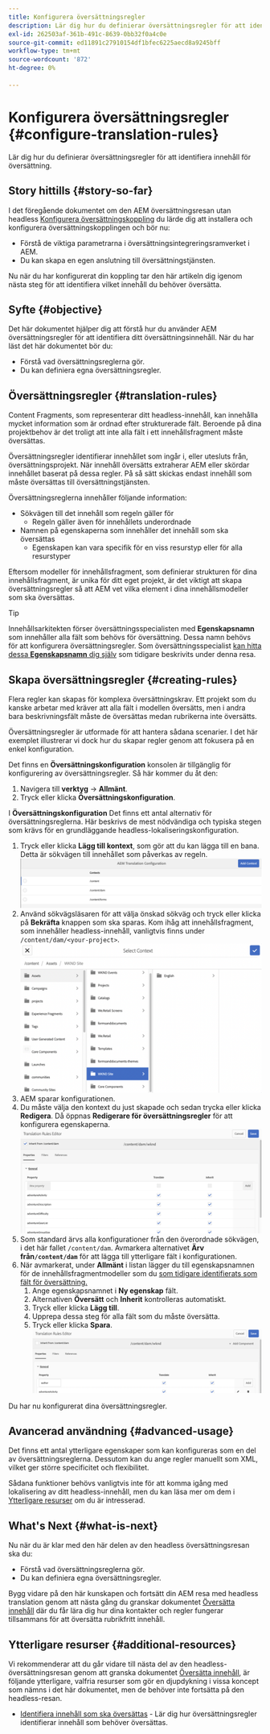 ```yaml
---
title: Konfigurera översättningsregler
description: Lär dig hur du definierar översättningsregler för att identifiera innehåll för översättning.
exl-id: 262503af-361b-491c-8639-0bb32f0a4c0e
source-git-commit: ed11891c27910154df1bfec6225aecd8a9245bff
workflow-type: tm+mt
source-wordcount: '872'
ht-degree: 0%

---
```


# Konfigurera översättningsregler {#configure-translation-rules}

Lär dig hur du definierar översättningsregler för att identifiera innehåll för översättning.

## Story hittills {#story-so-far}

I det föregående dokumentet om den AEM översättningsresan utan headless [Konfigurera översättningskoppling](configure-connector.md) du lärde dig att installera och konfigurera översättningskopplingen och bör nu:

* Förstå de viktiga parametrarna i översättningsintegreringsramverket i AEM.
* Du kan skapa en egen anslutning till översättningstjänsten.

Nu när du har konfigurerat din koppling tar den här artikeln dig igenom nästa steg för att identifiera vilket innehåll du behöver översätta.

## Syfte {#objective}

Det här dokumentet hjälper dig att förstå hur du använder AEM översättningsregler för att identifiera ditt översättningsinnehåll. När du har läst det här dokumentet bör du:

* Förstå vad översättningsreglerna gör.
* Du kan definiera egna översättningsregler.

## Översättningsregler {#translation-rules}

Content Fragments, som representerar ditt headless-innehåll, kan innehålla mycket information som är ordnad efter strukturerade fält. Beroende på dina projektbehov är det troligt att inte alla fält i ett innehållsfragment måste översättas.

Översättningsregler identifierar innehållet som ingår i, eller utesluts från, översättningsprojekt. När innehåll översätts extraherar AEM eller skördar innehållet baserat på dessa regler. På så sätt skickas endast innehåll som måste översättas till översättningstjänsten.

Översättningsreglerna innehåller följande information:

* Sökvägen till det innehåll som regeln gäller för
   * Regeln gäller även för innehållets underordnade
* Namnen på egenskaperna som innehåller det innehåll som ska översättas
   * Egenskapen kan vara specifik för en viss resurstyp eller för alla resurstyper

Eftersom modeller för innehållsfragment, som definierar strukturen för dina innehållsfragment, är unika för ditt eget projekt, är det viktigt att skapa översättningsregler så att AEM vet vilka element i dina innehållsmodeller som ska översättas.

>[!TIP]
>
>Innehållsarkitekten förser översättningsspecialisten med **Egenskapsnamn** som innehåller alla fält som behövs för översättning. Dessa namn behövs för att konfigurera översättningsregler. Som översättningsspecialist [kan hitta dessa **Egenskapsnamn** dig själv](getting-started.md#content-models) som tidigare beskrivits under denna resa.

## Skapa översättningsregler {#creating-rules}

Flera regler kan skapas för komplexa översättningskrav. Ett projekt som du kanske arbetar med kräver att alla fält i modellen översätts, men i andra bara beskrivningsfält måste de översättas medan rubrikerna inte översätts.

Översättningsregler är utformade för att hantera sådana scenarier. I det här exemplet illustrerar vi dock hur du skapar regler genom att fokusera på en enkel konfiguration.

Det finns en **Översättningskonfiguration** konsolen är tillgänglig för konfigurering av översättningsregler. Så här kommer du åt den:

1. Navigera till **verktyg** -> **Allmänt**.
1. Tryck eller klicka **Översättningskonfiguration**.

I **Översättningskonfiguration** Det finns ett antal alternativ för översättningsreglerna. Här beskrivs de mest nödvändiga och typiska stegen som krävs för en grundläggande headless-lokaliseringskonfiguration.

1. Tryck eller klicka **Lägg till kontext**, som gör att du kan lägga till en bana. Detta är sökvägen till innehållet som påverkas av regeln.
   ![Lägg till kontext](assets/add-translation-context.png)
1. Använd sökvägsläsaren för att välja önskad sökväg och tryck eller klicka på **Bekräfta** knappen som ska sparas. Kom ihåg att innehållsfragment, som innehåller headless-innehåll, vanligtvis finns under `/content/dam/<your-project>`.
   ![Markera banan](assets/select-context.png)
1. AEM sparar konfigurationen.
1. Du måste välja den kontext du just skapade och sedan trycka eller klicka **Redigera**. Då öppnas **Redigerare för översättningsregler** för att konfigurera egenskaperna.
   ![Redigerare för översättningsregler](assets/translation-rules-editor.png)
1. Som standard ärvs alla konfigurationer från den överordnade sökvägen, i det här fallet `/content/dam`. Avmarkera alternativet **Ärv från`/content/dam`** för att lägga till ytterligare fält i konfigurationen.
1. När avmarkerat, under **Allmänt** i listan lägger du till egenskapsnamnen för de innehållsfragmentmodeller som du [som tidigare identifierats som fält för översättning.](getting-started.md#content-models)
   1. Ange egenskapsnamnet i **Ny egenskap** fält.
   1. Alternativen **Översätt** och **Inherit** kontrolleras automatiskt.
   1. Tryck eller klicka **Lägg till**.
   1. Upprepa dessa steg för alla fält som du måste översätta.
   1. Tryck eller klicka **Spara**.
      ![Lägg till egenskap](assets/add-property.png)

Du har nu konfigurerat dina översättningsregler.

## Avancerad användning {#advanced-usage}

Det finns ett antal ytterligare egenskaper som kan konfigureras som en del av översättningsreglerna. Dessutom kan du ange regler manuellt som XML, vilket ger större specificitet och flexibilitet.

Sådana funktioner behövs vanligtvis inte för att komma igång med lokalisering av ditt headless-innehåll, men du kan läsa mer om dem i [Ytterligare resurser](#additional-resources) om du är intresserad.

## What&#39;s Next {#what-is-next}

Nu när du är klar med den här delen av den headless översättningsresan ska du:

* Förstå vad översättningsreglerna gör.
* Du kan definiera egna översättningsregler.

Bygg vidare på den här kunskapen och fortsätt din AEM resa med headless translation genom att nästa gång du granskar dokumentet [Översätta innehåll](translate-content.md) där du får lära dig hur dina kontakter och regler fungerar tillsammans för att översätta rubrikfritt innehåll.

## Ytterligare resurser {#additional-resources}

Vi rekommenderar att du går vidare till nästa del av den headless-översättningsresan genom att granska dokumentet [Översätta innehåll](translate-content.md), är följande ytterligare, valfria resurser som gör en djupdykning i vissa koncept som nämns i det här dokumentet, men de behöver inte fortsätta på den headless-resan.

* [Identifiera innehåll som ska översättas](/help/sites-administering/tc-rules.md) - Lär dig hur översättningsregler identifierar innehåll som behöver översättas.
